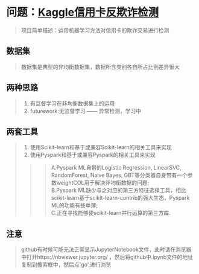# 问题：[Kaggle信用卡反欺诈检测](https://www.kaggle.com/mlg-ulb/creditcardfraud)
> 项目简单描述：运用机器学习方法对信用卡的欺诈交易进行检测  
## 数据集  
> 数据集是典型的非均衡数据集，数据所含类别各自所占比例差异很大
## 两种思路  
> 1. 有监督学习在非均衡数据集上的运用  
> 2. futurework:无监督学习 —— 异常检测，学习中  
## 两套工具  
> 1. 使用Scikit-learn和基于或兼容Scikit-learn的相关工具来实现  
> 2. 使用Pyspark和基于或兼容Pyspark的相关工具来实现
>>> A.Pyspark ML自带的Logistic Regression, LinearSVC, RandomForest, Naive Bayes, GBT等分类器自身带有一个参数weightCOL用于解决非均衡数据的问题;  
>>> B.Pyspark ML缺少与之对应的第三方特征选择工具，相比scikit-learn基于scikit-learn-contrib的强大生态，Pyspark ML的功能有些单薄;  
>>> C.正在寻找能够使scikit-learn并行运算的第三方库.
## 注意  
> github有时候可能无法正常显示JupyterNotebook文件，此时请在浏览器中打开https://nbviewer.jupyter.org/ ，然后将github中.ipynb文件的地址复制到搜索框中，然后点'go',进行浏览
